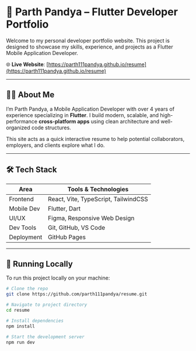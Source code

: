 # 🚀 Parth Pandya – Flutter Developer Portfolio

Welcome to my personal developer portfolio website. This project is designed to showcase my skills, experience, and projects as a Flutter Mobile Application Developer.

🌐 **Live Website**: [https://parth111pandya.github.io/resume](https://parth111pandya.github.io/resume)

---

## 👨‍💻 About Me

I’m Parth Pandya, a Mobile Application Developer with over 4 years of experience specializing in **Flutter**. I build modern, scalable, and high-performance **cross-platform apps** using clean architecture and well-organized code structures.

This site acts as a quick interactive resume to help potential collaborators, employers, and clients explore what I do.

---

## 🛠 Tech Stack

| Area         | Tools & Technologies                          |
|--------------|-----------------------------------------------|
| Frontend     | React, Vite, TypeScript, TailwindCSS          |
| Mobile Dev   | Flutter, Dart                                 |
| UI/UX        | Figma, Responsive Web Design                  |
| Dev Tools    | Git, GitHub, VS Code                          |
| Deployment   | GitHub Pages                                  |



---

## 🧪 Running Locally

To run this project locally on your machine:

```bash
# Clone the repo
git clone https://github.com/parth111pandya/resume.git

# Navigate to project directory
cd resume

# Install dependencies
npm install

# Start the development server
npm run dev

